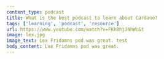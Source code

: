 ```yaml
---
content_type: podcast
title: What is the best podcast to learn about Cardano?
tags: ['learning', 'podcast', 'resource']
url: https://www.youtube.com/watch?v=FKh8hjJNhWc&t
image: lex.jpg
image_text: Lex Fridamns pod was great. test
body_content: Lex Fridamns pod was great.
---
```


